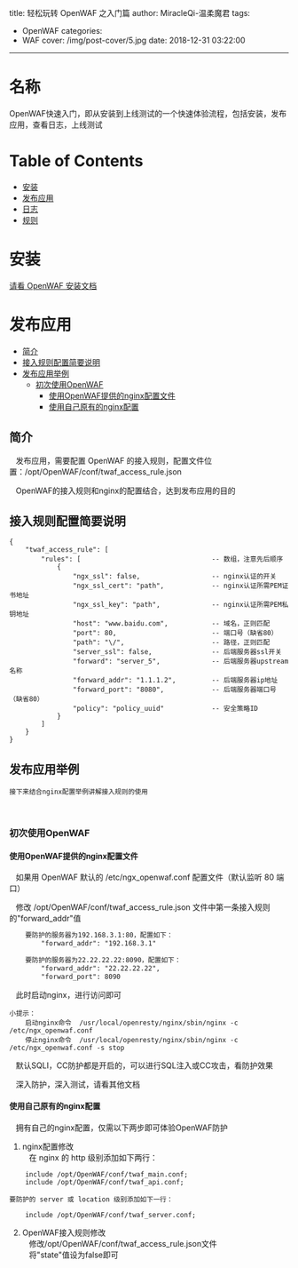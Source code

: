 title: 轻松玩转 OpenWAF 之入门篇
author: MiracleQi-温柔魔君
tags:
  - OpenWAF
categories:
  - WAF
cover: /img/post-cover/5.jpg
date: 2018-12-31 03:22:00
---
名称
====

OpenWAF快速入门，即从安装到上线测试的一个快速体验流程，包括安装，发布应用，查看日志，上线测试

Table of Contents
=================

* [安装](#安装)
* [发布应用](#发布应用)
* [日志](#日志)
* [规则](#规则)

安装
====

[请看 OpenWAF 安装文档](https://github.com/titansec/OpenWAF/blob/master/doc/%E8%BD%BB%E6%9D%BE%E7%8E%A9%E8%BD%ACOpenWAF%E4%B9%8B%E5%AE%89%E8%A3%85%E7%AF%87.md)

发布应用
=======

* [简介](#简介)  
* [接入规则配置简要说明](#接入规则配置简要说明)  
* [发布应用举例](#发布应用举例)  
    * [初次使用OpenWAF](#初次使用openwaf)  
        * [使用OpenWAF提供的nginx配置文件](#使用openwaf提供的nginx配置文件)   
        * [使用自己原有的nginx配置](#使用自己原有的nginx配置)  

简介
----

    发布应用，需要配置 OpenWAF 的接入规则，配置文件位置：/opt/OpenWAF/conf/twaf_access_rule.json
    
    OpenWAF的接入规则和nginx的配置结合，达到发布应用的目的

接入规则配置简要说明
------------------
```
{
    "twaf_access_rule": [
        "rules": [                                 -- 数组，注意先后顺序
            {                                      
                "ngx_ssl": false,                  -- nginx认证的开关
                "ngx_ssl_cert": "path",            -- nginx认证所需PEM证书地址
                "ngx_ssl_key": "path",             -- nginx认证所需PEM私钥地址
                "host": "www.baidu.com",           -- 域名，正则匹配
                "port": 80,                        -- 端口号（缺省80）
                "path": "\/",                      -- 路径，正则匹配
                "server_ssl": false,               -- 后端服务器ssl开关
                "forward": "server_5",             -- 后端服务器upstream名称
                "forward_addr": "1.1.1.2",         -- 后端服务器ip地址
                "forward_port": "8080",            -- 后端服务器端口号（缺省80）
                "policy": "policy_uuid"            -- 安全策略ID
            }
        ]
    }
}
```

发布应用举例
-----------
    接下来结合nginx配置举例讲解接入规则的使用  
    
### 初次使用OpenWAF

#### 使用OpenWAF提供的nginx配置文件

    如果用 OpenWAF 默认的 /etc/ngx_openwaf.conf 配置文件（默认监听 80 端口）
    
    修改 /opt/OpenWAF/conf/twaf_access_rule.json 文件中第一条接入规则的"forward_addr"值  
    
```txt
    要防护的服务器为192.168.3.1:80，配置如下：
        "forward_addr": "192.168.3.1"
    
    要防护的服务器为22.22.22.22:8090，配置如下：
        "forward_addr": "22.22.22.22",
        "forward_port": 8090
```
    
    此时启动nginx，进行访问即可    
    
```
小提示：
    启动nginx命令  /usr/local/openresty/nginx/sbin/nginx -c /etc/ngx_openwaf.conf  
    停止nginx命令  /usr/local/openresty/nginx/sbin/nginx -c /etc/ngx_openwaf.conf -s stop
```

    默认SQLI，CC防护都是开启的，可以进行SQL注入或CC攻击，看防护效果  

    深入防护，深入测试，请看其他文档  
    
#### 使用自己原有的nginx配置

    拥有自己的nginx配置，仅需以下两步即可体验OpenWAF防护
    
1. nginx配置修改  
    在 nginx 的 http 级别添加如下两行：
```
    include /opt/OpenWAF/conf/twaf_main.conf;
    include /opt/OpenWAF/conf/twaf_api.conf;
```
  
    要防护的 server 或 location 级别添加如下一行：
```
    include /opt/OpenWAF/conf/twaf_server.conf;
```

2. OpenWAF接入规则修改  
    修改/opt/OpenWAF/conf/twaf_access_rule.json文件  
    将"state"值设为false即可
    



